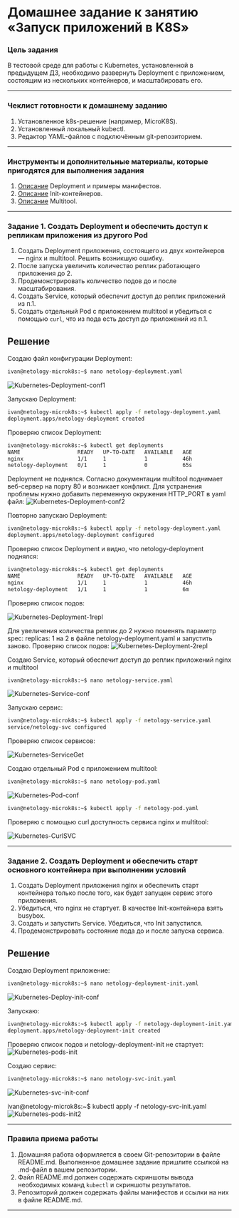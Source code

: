 # Домашнее задание к занятию «Запуск приложений в K8S»

### Цель задания

В тестовой среде для работы с Kubernetes, установленной в предыдущем ДЗ, необходимо развернуть Deployment с приложением, состоящим из нескольких контейнеров, и масштабировать его.

------

### Чеклист готовности к домашнему заданию

1. Установленное k8s-решение (например, MicroK8S).
2. Установленный локальный kubectl.
3. Редактор YAML-файлов с подключённым git-репозиторием.

------

### Инструменты и дополнительные материалы, которые пригодятся для выполнения задания

1. [Описание](https://kubernetes.io/docs/concepts/workloads/controllers/deployment/) Deployment и примеры манифестов.
2. [Описание](https://kubernetes.io/docs/concepts/workloads/pods/init-containers/) Init-контейнеров.
3. [Описание](https://github.com/wbitt/Network-MultiTool) Multitool.

------

### Задание 1. Создать Deployment и обеспечить доступ к репликам приложения из другого Pod

1. Создать Deployment приложения, состоящего из двух контейнеров — nginx и multitool. Решить возникшую ошибку.
2. После запуска увеличить количество реплик работающего приложения до 2.
3. Продемонстрировать количество подов до и после масштабирования.
4. Создать Service, который обеспечит доступ до реплик приложений из п.1.
5. Создать отдельный Pod с приложением multitool и убедиться с помощью `curl`, что из пода есть доступ до приложений из п.1.

## Решение

Создаю файл конфигурации Deployment:
```bash
ivan@netology-microk8s:~$ nano netology-deployment.yaml
```
![Kubernetes-Deployment-conf1](https://github.com/Seleznev-Ivan/devops-netology/blob/main/img/12-kuber-1.3-Kubernetes-1-Deployment-conf1.jpg)

Запускаю Deployment:
```bash
ivan@netology-microk8s:~$ kubectl apply -f netology-deployment.yaml
deployment.apps/netology-deployment created
```
Проверяю список Deployment:
```bash
ivan@netology-microk8s:~$ kubectl get deployments
NAME                  READY   UP-TO-DATE   AVAILABLE   AGE
nginx                 1/1     1            1           46h
netology-deployment   0/1     1            0           65s
```
Deployment не поднялся. Согласно документации multitool поднимает веб-сервер на порту 80 и возникает конфликт. Для устранения проблемы нужно добавить переменную окружения HTTP_PORT в yaml файл:
![Kubernetes-Deployment-conf2](https://github.com/Seleznev-Ivan/devops-netology/blob/main/img/12-kuber-1.3-Kubernetes-1-Deployment-conf2.jpg)

Повторно запускаю Deployment:
```bash
ivan@netology-microk8s:~$ kubectl apply -f netology-deployment.yaml
deployment.apps/netology-deployment configured
```
Проверяю список Deployment и видно, что netology-deployment поднялся:
```bash
ivan@netology-microk8s:~$ kubectl get deployments
NAME                  READY   UP-TO-DATE   AVAILABLE   AGE
nginx                 1/1     1            1           46h
netology-deployment   1/1     1            1           6m
```

Проверяю список подов:

![Kubernetes-Deployment-1repl](https://github.com/Seleznev-Ivan/devops-netology/blob/main/img/12-kuber-1.3-Kubernetes-1-Deployment-1repl.jpg)

Для увеличения количества реплик до 2 нужно поменять параметр spec:
  replicas: 1 на 2 в файле netology-deployment.yaml и запустить заново. Проверяю список  подов:
![Kubernetes-Deployment-2repl](https://github.com/Seleznev-Ivan/devops-netology/blob/main/img/12-kuber-1.3-Kubernetes-1-Deployment-2repl.jpg)

Создаю Service, который обеспечит доступ до реплик приложений nginx и multitool
```bash
ivan@netology-microk8s:~$ nano netology-service.yaml
```
![Kubernetes-Service-conf](https://github.com/Seleznev-Ivan/devops-netology/blob/main/img/12-kuber-1.3-Kubernetes-1-Service-conf.jpg)

Запускаю сервис:

```bash
ivan@netology-microk8s:~$ kubectl apply -f netology-service.yaml
service/netology-svc configured
```
Проверяю список сервисов:

![Kubernetes-ServiceGet](https://github.com/Seleznev-Ivan/devops-netology/blob/main/img/12-kuber-1.3-Kubernetes-1-ServiceGet.jpg)

Создаю отдельный Pod с приложением multitool:

```bash
ivan@netology-microk8s:~$ nano netology-pod.yaml
```
![Kubernetes-Pod-conf](https://github.com/Seleznev-Ivan/devops-netology/blob/main/img/12-kuber-1.3-Kubernetes-1-Pod-conf.jpg)
```bash
ivan@netology-microk8s:~$ kubectl apply -f netology-pod.yaml
```
Проверяю с помощью curl доступность сервиса nginx и multitool:

![Kubernetes-CurlSVC](https://github.com/Seleznev-Ivan/devops-netology/blob/main/img/12-kuber-1.3-Kubernetes-1-CurlSVC.jpg)

------

### Задание 2. Создать Deployment и обеспечить старт основного контейнера при выполнении условий

1. Создать Deployment приложения nginx и обеспечить старт контейнера только после того, как будет запущен сервис этого приложения.
2. Убедиться, что nginx не стартует. В качестве Init-контейнера взять busybox.
3. Создать и запустить Service. Убедиться, что Init запустился.
4. Продемонстрировать состояние пода до и после запуска сервиса.

## Решение

Создаю Deployment приложение:
```bash
ivan@netology-microk8s:~$ nano netology-deployment-init.yaml
```
![Kubernetes-Deploy-init-conf](https://github.com/Seleznev-Ivan/devops-netology/blob/main/img/12-kuber-1.3-Kubernetes-2-deploy-init-conf2.jpg)

Запускаю:
```bash
ivan@netology-microk8s:~$ kubectl apply -f netology-deployment-init.yaml
deployment.apps/netology-deployment-init created
```
Проверяю список подов и netology-deployment-init не стартует:
![Kubernetes-pods-init](https://github.com/Seleznev-Ivan/devops-netology/blob/main/img/12-kuber-1.3-Kubernetes-2-pods-init.jpg)

Создаю сервис:
```bash
ivan@netology-microk8s:~$ nano netology-svc-init.yaml
```
![Kubernetes-svc-init-conf](https://github.com/Seleznev-Ivan/devops-netology/blob/main/img/12-kuber-1.3-Kubernetes-2-svc-init-conf.jpg)


ivan@netology-microk8s:~$ kubectl apply -f netology-svc-init.yaml
![Kubernetes-pods-init2](https://github.com/Seleznev-Ivan/devops-netology/blob/main/img/12-kuber-1.3-Kubernetes-2-pods-init2.jpg)

------

### Правила приема работы

1. Домашняя работа оформляется в своем Git-репозитории в файле README.md. Выполненное домашнее задание пришлите ссылкой на .md-файл в вашем репозитории.
2. Файл README.md должен содержать скриншоты вывода необходимых команд `kubectl` и скриншоты результатов.
3. Репозиторий должен содержать файлы манифестов и ссылки на них в файле README.md.

------
